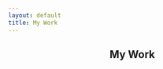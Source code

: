 ```yaml
---
layout: default
title: My Work
---
```


<section class="page-header">
    <h1 style="text-align: center;">My Work</h1>
    <!-- <p>A collection of my work and experiments</p> -->
</section>

<section class="projects">
    <div class="project-grid">
        <!-- <div class="project-card">
            <div class="project-image">
                <img src="https://images.unsplash.com/photo-1498050108023-c5249f4df085?w=400&h=300&fit=crop" alt="Project 1">
            </div>
            <div class="project-content">
                <h3>Project One</h3>
                <p>Description of the first project and its key features.</p>
                <div class="project-tags">
                    <span>Web Development</span>
                    <span>UI/UX</span>
                </div>
                <a href="#" class="project-link">View Project</a>
            </div>
        </div>

        <div class="project-card">
            <div class="project-image">
                <img src="https://images.unsplash.com/photo-1512941937669-90a1b58e7e9c?w=400&h=300&fit=crop" alt="Project 2">
            </div>
            <div class="project-content">
                <h3>Project Two</h3>
                <p>Description of the second project and its key features.</p>
                <div class="project-tags">
                    <span>Mobile App</span>
                    <span>Design</span>
                </div>
                <a href="#" class="project-link">View Project</a>
            </div>
        </div>

        <div class="project-card">
            <div class="project-image">
                <img src="https://images.unsplash.com/photo-1555949963-aa79dcee981c?w=400&h=300&fit=crop" alt="Project 3">
            </div>
            <div class="project-content">
                <h3>Project Three</h3>
                <p>Description of the third project and its key features.</p>
                <div class="project-tags">
                    <span>Backend</span>
                    <span>API</span>
                </div>
                <a href="#" class="project-link">View Project</a>
            </div>
        </div>-->
        <div class="project-card">
            <div class="project-image">
        
            </div>
            <div class="project-content">
                <h3>Coming soon </h3>
            </div>
        </div>
    </div> 
</section> 